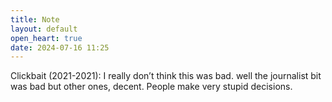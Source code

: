 ```yaml
---
title: Note
layout: default
open_heart: true
date: 2024-07-16 11:25
---
```


Clickbait (2021-2021): I really don’t think this was bad. well the journalist bit was bad but other ones, decent. People make very stupid decisions.
